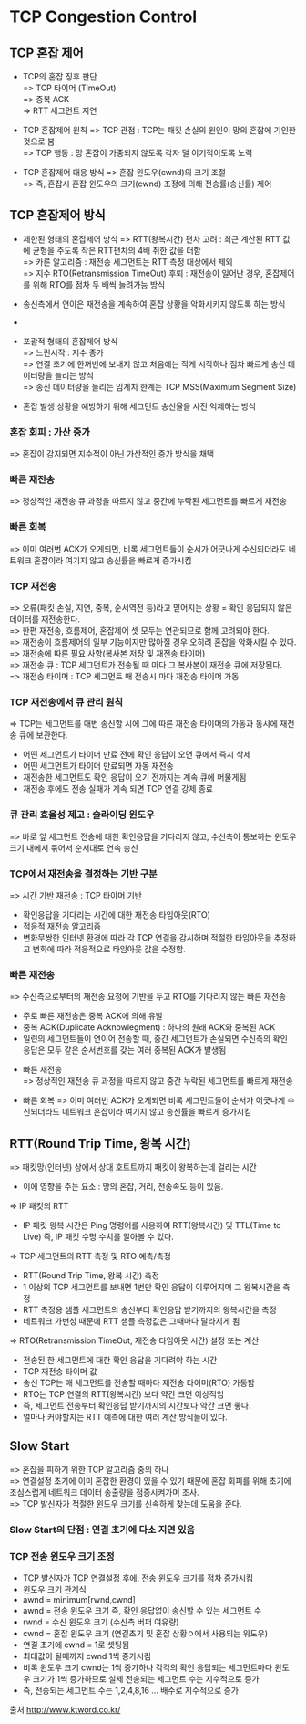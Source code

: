 # TCP Congestion Control

## TCP 혼잡 제어
* TCP의 혼잡 징후 판단   
=> TCP 타이머 (TimeOut)    
=> 중복 ACK   
=> RTT 세그먼트 지연   

* TCP 혼잡제어 원칙
=> TCP 관점 : TCP는 패킷 손실의 원인이 망의 혼잡에 기인한 것으로 봄   
=> TCP 행동 : 망 혼잡이 가중되지 않도록 각자 덜 이기적이도록 노력   

* TCP 혼잡제어 대응 방식
=> 혼잡 윈도우(cwnd)의 크기 조절   
=> 즉, 혼잡시 혼잡 윈도우의 크기(cwnd) 조정에 의해 전송률(송신률) 제어   

## TCP 혼잡제어 방식
* 제한된 형태의 혼잡제어 방식
=> RTT(왕복시간) 편차 고려 : 최근 계산된 RTT 값에 균형을 주도록 작은 RTT편차의 4배 취한 값을 더함   
=> 카른 알고리즘 : 재전송 세그먼트는 RTT 측정 대상에서 제외   
=> 지수 RTO(Retransmission TimeOut) 후퇴 : 재전송이 일어난 경우, 혼잡제어를 위해 RTO를 점차 두 배씩 늘려가능 방식   

* 송신측에서 연이은 재전송을 계속하여 혼잡 상황을 악화시키지 않도록 하는 방식
*    
* 포괄적 형태의 혼잡제어 방식   
=> 느린시작 : 지수 증가   
=> 연결 초기에 한꺼번에 보내지 않고 처음에는 작게 시작하나 점차 빠르게 송신 데이터량을 늘리는 방식   
=> 송신 데이터량을 늘리는 임계치 한계는 TCP MSS(Maximum Segment Size)   
* 혼잡 발생 상황을 예방하기 위해 세그먼트 송신율을 사전 억제하는 방식
 
### 혼잡 회피 : 가산 증가
=> 혼잡이 감지되면 지수적이 아닌 가산적인 증가 방식을 채택   

### 빠른 재전송
=> 정상적인 재전송 큐 과정을 따르지 않고 중간에 누락된 세그먼트를 빠르게 재전송   

### 빠른 회복
=> 이미 여러번 ACK가 오게되면, 비록 세그먼트들이 순서가 어긋나게 수신되더라도 네트워크 혼잡이라 여기지 않고 송신률을 빠르게 증가시킴


### TCP 재전송
=> 오류(패킷 손실, 지연, 중복, 순서역전 등)라고 믿어지는 상황 = 확인 응답되지 않은 데이터를 재전송한다.   
=> 한편 재전송, 흐름제어, 혼잡제어 셋 모두는 연관되므로 함께 고려되야 한다.   
=> 재전송이 흐름제어의 일부 기능이지만 많아질 경우 오히려 혼잡을 악화시킬 수 있다.   
=> 재전송에 따른 필요 사항(복사본 저장 및 재전송 타이머)   
=> 재전송 큐 : TCP 세그먼트가 전송될 때 마다 그 복사본이 재전송 큐에 저장된다.   
=> 재전송 타이머 : TCP 세그먼트 매 전송시 마다 재전송 타이머 가동   

### TCP 재전송에서 큐 관리 원칙
=> TCP는 세그먼트를 매번 송신할 시에 그에 따른 재전송 타이머의 가동과 동시에 재전송 큐에 보관한다.   
- 어떤 세그먼트가 타이머 만료 전에 확인 응답이 오면 큐에서 즉시 삭제   
- 어떤 세그먼트가 타이머 만료되면 자동 재전송   
- 재전송한 세그먼트도 확인 응답이 오기 전까지는 계속 큐에 머물게됨   
- 재전송 후에도 전송 실패가 계속 되면 TCP 연결 강제 종료   

### 큐 관리 효율성 제고 : 슬라이딩 윈도우
=> 바로 앞 세그먼트 전송에 대한 확인응답을 기다리지 않고, 수신측이 통보하는 윈도우 크기 내에서 묶어서 순서대로 연속 송신   

### TCP에서 재전송을 결정하는 기반 구분
=> 시간 기반 재전송 : TCP 타이머 기반   
- 확인응답을 기다리는 시간에 대한 재전송 타임아웃(RTO)   
- 적응적 재전송 알고리즘   
- 변화무쌍한 인터넷 환경에 따라 각 TCP 연결을 감시하며 적절한 타임아웃을 추정하고 변화에 따라 적응적으로 타임아웃 값을 수정함.   

### 빠른 재전송
=> 수신측으로부터의 재전송 요청에 기반을 두고 RTO를 기다리지 않는 빠른 재전송   
- 주로 빠른 재전송은 중복 ACK에 의해 유발   
- 중복 ACK(Duplicate Acknowlegment) :  하나의 원래 ACK와 중복된 ACK   
- 일련의 세그먼트들이 연이어 전송할 때, 중간 세그먼트가 손실되면 수신측의 확인 응답은 모두 같은 순서번호를 갖는 여러 중복된 ACK가 발생됨   

* 빠른 재전송   
=> 정상적인 재전송 큐 과정을 따르지 않고 중간 누락된 세그먼트를 빠르게 재전송   

* 빠른 회복
=> 이미 여러번 ACK가 오게되면 비록 세그먼트들이 순서가 어긋나게 수신되더라도 네트워크 혼잡이라 여기지 않고 송신률을 빠르게 증가시킴   


## RTT(Round Trip Time, 왕복 시간)
=> 패킷망(인터넷) 상에서 상대 호트트까지 패킷이 왕복하는데 걸리는 시간   
- 이에 영향을 주는 요소 : 망의 혼잡, 거리, 전송속도 등이 있음.   

=> IP 패킷의 RTT   
- IP 패킷 왕복 시간은 Ping 명령어를 사용하여 RTT(왕복시간) 및 TTL(Time to Live) 즉, IP 패킷 수명 수치를 알아볼 수 있다.   

=> TCP 세그먼트의 RTT 측정 및 RTO 예측/측정   
- RTT(Round Trip Time, 왕복 시간) 측정   
- 1 이상의 TCP 세그먼트를 보내면 1번만 확인 응답이 이루어지며 그 왕복시간을 측정   
- RTT 측정용 샘플 세그먼트의 송신부터 확인응답 받기까지의 왕복시간을 측정   
- 네트워크 가변성 때문에 RTT 샘플 측정값은 그때마다 달라지게 됨   

=> RTO(Retransmission TimeOut, 재전송 타임아웃 시간) 설정 또는 계산   
- 전송된 한 세그먼트에 대한 확인 응답을 기다려야 하는 시간
- TCP 재전송 타이머 값
- 송신 TCP는 매 세그먼트를 전송할 때마다 재전송 타이머(RTO) 가동함   
- RTO는 TCP 연결의 RTT(왕복시간) 보다 약간 크면 이상적임   
- 즉, 세그먼트 전송부터 확인응답 받기까지의 시간보다 약간 크면 좋다.   
- 얼마나 커야할지는 RTT 예측에 대한 여러 계산 방식들이 있다.


## Slow Start
=> 혼잡을 피하기 위한 TCP 알고리즘 중의 하나   
=> 연결설정 초기에 이미 혼잡한 환경이 있을 수 있기 때문에 혼잡 회피를 위해 초기에 조심스럽게 네트워크 데이터 송출량을 점증시켜가며 조사.   
=> TCP 발신자가 적절한 윈도우 크기를 신속하게 찾는데 도움을 준다.   

### Slow Start의 단점 : 연결 초기에 다소 지연 있음
### TCP 전송 윈도우 크기 조정
- TCP 발신자가 TCP 연결설정 후에, 전송 윈도우 크기를 점차 증가시킴   
- 윈도우 크기 관계식   
- awnd = minimum[rwnd,cwnd]   
- awnd = 전송 윈도우 크기 즉, 확인 응답없이 송신할 수 있는 세그먼트 수    
- rwnd = 수신 윈도우 크기 (수신측 버퍼 여유량)   
- cwnd = 혼잡 윈도우 크기 (연결초기 및 혼잡 상황ㅇ에서 사용되는 위도우)   
- 연결 초기에 cwnd = 1로 셋팅됨   
- 최대값이 될때까지 cwnd 1씩 증가시킴   
- 비록 윈도우 크기 cwnd는 1씩 증가하나 각각의 확인 응답되는 세그먼트마다 윈도우 크기가 1씩 증가하므로 실제 전송되는 세그먼트 수는 지수적으로 증가   
- 즉, 전송되는 세그먼트 수는 1,2,4,8,16 ... 배수로 지수적으로 증가


출처 http://www.ktword.co.kr/
  
